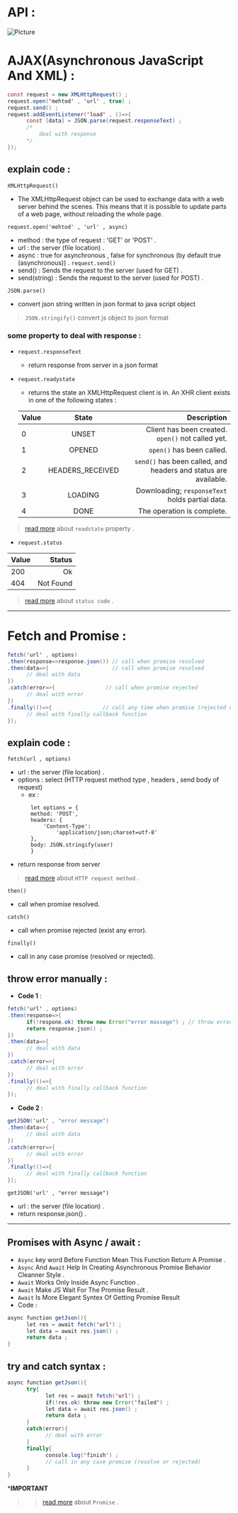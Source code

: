 # API :

<img src="https://github.com/1Ahmedzedan/js_cheat_sheet/assets/116225212/82b0e6a8-46a3-48d3-be7b-3b79e641df48" alt="Picture" style="display: block; margin: 0 auto" />

# AJAX(Asynchronous JavaScript And XML) : 
```java script
const request = new XMLHttpRequest() ;
request.open('mehtod' , 'url' , true) ;
request.send() ;
request.addEventListener('load' , ()=>{
      const [data] = JSON.parse(request.responseText) ;
      /*
          deal with response 
      */
});
```
## explain code :
`XMLHttpRequest()`
- The XMLHttpRequest object can be used to exchange data with a web server behind the scenes. This means that it is possible to update parts of a web page, without     reloading the whole page.

`request.open('mehtod' , 'url' , async)`
- method : the type of request : 'GET' or 'POST' .
- url : the server (file location) .
- async : true for asynchronous , false for synchronous (by default true (asynchronous)) .
`request.send()` 
- send() : Sends the request to the server (used for GET) .
- send(string) : Sends the request to the server (used for POST) .

`JSON.parse()`
- convert json string written in json format to java script object

> `JSON.stringify()` convert js object to json format

### some property to deal with response : 
- `request.responseText`
  - return response from server in a json format
- `request.readystate`
  -  returns the state an XMLHttpRequest client is in. An XHR client exists in one of the following states :
  
  Value |        State       |Description
  ------|:------------------:|-------------------------------------------------------------------:
  0     | UNSET              |Client has been created. `open()` not called yet.
  1     | OPENED             |`open()` has been called.
  2     | HEADERS_RECEIVED   |`send()` has been called, and headers and status are available.
  3     | LOADING            |Downloading; `responseText` holds partial data.
  4     | DONE               |The operation is complete.

>[read more](https://developer.mozilla.org/en-US/docs/Web/API/XMLHttpRequest/readyState) about `readstate` property .

- `request.status`

 Value  | Status
  ------|-------------------:|
  200   | Ok                 |
  404   | Not Found          |

  >[read more](https://developer.mozilla.org/en-US/docs/Web/HTTP/Status) about `status code` .
---

# Fetch and Promise :
``` java script
fetch('url' , options)
.then(response=>response.json()) // call when promise resolved 
.then(data=>{                    // call when promise resolved
      // deal with data 
})
.catch(error=>{                // call when promise rejected 
      // deal with error 
})
.finally(()=>{                // call any time when promise (rejected or resolved )
      // deal with finally callback function  
}); 
```
## explain code :

`fetch(url , options)`

- url : the server (file location) .
- options : select (HTTP request method type , headers , send body of request)
  - ex :
  ```
      let options = {
      method: 'POST',
      headers: {
          'Content-Type': 
              'application/json;charset=utf-8'
      },
      body: JSON.stringify(user)
      }
  ```
- return response from server
>[read more](https://developer.mozilla.org/en-US/docs/Web/HTTP/Methods) about `HTTP request method` .

`then()`

- call when promise resolved.

 `catch()`

 - call when promise rejected (exist any error).

`finally()`

- call in any case promise (resolved or rejected).

## throw error manually : 
- **Code 1** : 
``` java script
fetch('url' , options)
.then(response=>{
      if(!respone.ok) throw new Error("error massege") ; // throw error manually by throw new ebject Error to catch
      return response.json() ; 
}) 
.then(data=>{                 
      // deal with data 
})
.catch(error=>{                
      // deal with error 
})
.finally(()=>{               
      // deal with finally callback function  
}); 
```

- **Code 2** : 
``` java script
getJSON('url' , "error message")
.then(data=>{                 
      // deal with data 
})
.catch(error=>{                
      // deal with error 
})
.finally(()=>{               
      // deal with finally callback function  
}); 
```

`getJSON('url' , "error message")`

- url : the server (file location) .
- return response.json() .
---
## Promises with Async / await : 
- `Async` key word Before Function Mean This Function Return A Promise .
- `Async` And `Await` Help In Creating Asynchronous Promise Behavior Cleanner Style .
- `Await` Works Only Inside Async Function .
- `Await` Make JS Wait For The Promise Result .  
- `Await` Is More Elegant Syntex Of Getting Promise Result
- Code :
``` java script
async function getJson(){
      let res = await fetch('url') ;
      let data = await res.json() ;
      return data ; 
}
```
## try and catch syntax : 
``` java script
async function getJson(){
      try{
            let res = await fetch('url') ;
            if(!res.ok) throw new Error('failed') ; 
            let data = await res.json() ;
            return data ; 
      }
      catch(error){
            // deal with error
      }
      finally{
            console.log('finish') ;
            // call in any case promise (resolve or rejected)
      }
}
```
***IMPORTANT**
> >[read more](https://developer.mozilla.org/en-US/docs/Web/JavaScript/Reference/Global_Objects/Promise) about `Promise` .

